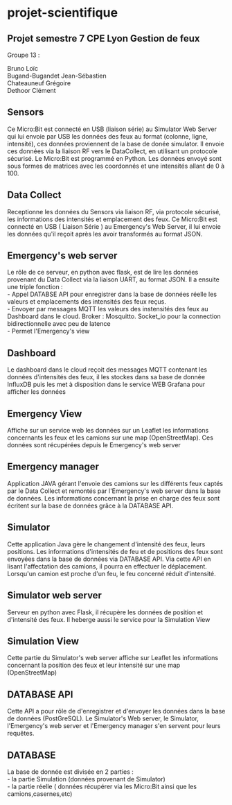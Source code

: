 # projet-scientifique
## Projet semestre 7 CPE Lyon Gestion de feux

<p>Groupe 13 :<br>

Bruno Loïc<br>
Bugand-Bugandet Jean-Sébastien<br>
Chateauneuf Grégoire<br>
Dethoor Clément</P>

## Sensors
<p>Ce Micro:Bit est connecté en USB (liaison série) au Simulator Web Server qui lui envoie par USB les données des feux au format (colonne, ligne, intensité), ces données proviennent de la base de donée simulator. Il envoie ces données via la liaison RF vers le DataCollect, en utilisant un protocole sécurisé. Le Micro:Bit est programmé en Python. Les données envoyé sont sous formes de matrices avec les coordonnés et une intensités allant de 0 à 100.</p>

## Data Collect
<p> Receptionne les données du Sensors via liaison RF, via protocole sécurisé, les informations des intensités et emplacement des feux. Ce Micro:Bit est connecté en USB ( Liaison Série ) au Emergency's Web Server, il lui envoie les données qu'il reçoit après les avoir transformés au format JSON.</p>

## Emergency's web server
<p>Le rôle de ce serveur, en python avec flask, est de lire les données provenant du Data Collect via la liaison UART, au format JSON. Il a ensuite une triple fonction : <br>
 - Appel DATABSE API pour enregistrer dans la base de données réelle les valeurs et emplacements des intensités des feux reçus.<br>
 - Envoyer par messages MQTT les valeurs des instensités des feux au Dashboard dans le cloud. Broker : Mosquitto. Socket_io pour la connection bidirectionnelle avec peu de latence<br>
 - Permet l'Emergency's view</p>

## Dashboard
<p>Le dashboard dans le cloud reçoit des messages MQTT contenant les données d'intensités des feux, il les stockes dans sa base de donnée InfluxDB puis les met à disposition dans le service WEB Grafana pour afficher les données</p>

## Emergency View
<p>Affiche sur un service web les données sur un Leaflet les informations concernants les feux et les camions sur une map (OpenStreetMap). Ces données sont récupérées depuis le Emergency's web server</p>

## Emergency manager
<p>Application JAVA gérant l'envoie des camions sur les différents feux captés par le Data Collect et remontés par l'Emergency's web server dans la base de données. Les informations concernant la prise en charge des feux sont écritent sur la base de données grâce à la DATABASE API.</p>

## Simulator
<p>Cette application Java gère le changement d'intensité des feux, leurs positions. Les informations d'intensités de feu et de positions des feux sont envoyées dans la base de données via DATABASE API. Via cette API en lisant l'affectation des camions, il pourra en effectuer le déplacement. Lorsqu'un camion est proche d'un feu, le feu concerné réduit d'intensité. </p>

## Simulator web server
<p>Serveur en python avec Flask, il récupère les données de position et d'intensité des feux. Il heberge aussi le service pour la Simulation View </p>

## Simulation View
<p>Cette partie du Simulator's web server affiche sur Leaflet les informations concernant la position des feux et leur intensité sur une map (OpenStreetMap)</p>

## DATABASE API
<p>Cette API a pour rôle de d'enregistrer et d'envoyer les données dans la base de données (PostGreSQL). Le Simulator's Web server, le Simulator, l'Emergency's web server et l'Emergency manager s'en servent pour leurs requêtes.</p>

## DATABASE
<p>La base de donnée est divisée en 2 parties :<br>
- la partie Simulation (données provenant de Simulator)<br>
- la partie réelle ( données récupérer via les Micro:Bit ainsi que les camions,casernes,etc)</p>